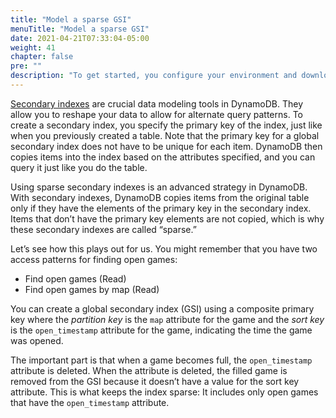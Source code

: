 ```yaml
---
title: "Model a sparse GSI"
menuTitle: "Model a sparse GSI"
date: 2021-04-21T07:33:04-05:00
weight: 41
chapter: false
pre: ""
description: "To get started, you configure your environment and download code that you use during the lab."
---
```


[Secondary indexes](https://docs.aws.amazon.com/amazondynamodb/latest/developerguide/SecondaryIndexes.html) are crucial data modeling tools in DynamoDB. They allow you to reshape your data to allow for alternate query patterns. To create a secondary index, you specify the primary key of the index, just like when you previously created a table. Note that the primary key for a global secondary index does not have to be unique for each item. DynamoDB then copies items into the index based on the attributes specified, and you can query it just like you do the table.

Using sparse secondary indexes is an advanced strategy in DynamoDB. With secondary indexes, DynamoDB copies items from the original table only if they have the elements of the primary key in the secondary index. Items that don’t have the primary key elements are not copied, which is why these secondary indexes are called “sparse.”

Let’s see how this plays out for us. You might remember that you have two access patterns for finding open games:

- Find open games (Read)
- Find open games by map (Read)


You can create a global secondary index (GSI) using a composite primary key where the *partition key* is the `map` attribute for the game and the *sort key* is the `open_timestamp` attribute for the game, indicating the time the game was opened.

The important part is that when a game becomes full, the `open_timestamp` attribute is deleted. When the attribute is deleted, the filled game is removed from the GSI because it doesn’t have a value for the sort key attribute. This is what keeps the index sparse: It includes only open games that have the `open_timestamp` attribute.

